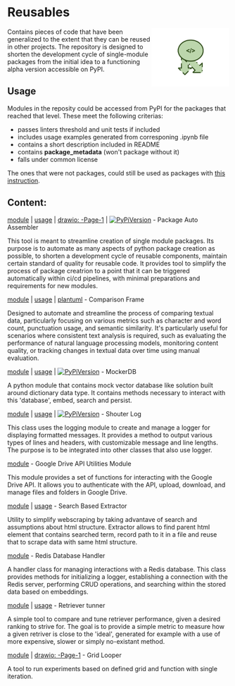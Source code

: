 # Reusables

<a><img src="https://github.com/Kiril-Mordan/reusables/blob/main/docs/reuse_logo.png" width="35%" height="35%" align="right" /></a>

Contains pieces of code that have been generalized to the extent that they can be reused in other projects. The repository is designed to shorten the development cycle of single-module packages from the initial idea to a functioning alpha version accessible on PyPI.

## Usage

Modules in the reposity could be accessed from PyPI for the packages that reached that level. These meet the following criterias:

- passes linters threshold and unit tests if included
- includes usage examples generated from corresponing .ipynb file
- contains a short description included in README
- contains __package_metadata__ (won't package without it)
- falls under common license

The ones that were not packages, could still be used as packages with [this instruction](https://github.com/Kiril-Mordan/reusables/blob/main/docs/module_from_raw_file.md).

## Content:
 
[module](python_modules/package_auto_assembler.py) | [usage](docs/package_auto_assembler.md) | [drawio: -Page-1](docs/package_auto_assembler-Page-1.png) | [![PyPiVersion](https://img.shields.io/pypi/v/package-auto-assembler)](https://pypi.org/project/package-auto-assembler/) - Package Auto Assembler

This tool is meant to streamline creation of single module packages.
Its purpose is to automate as many aspects of python package creation as possible,
to shorten a development cycle of reusable components, maintain certain standard of quality
for reusable code. It provides tool to simplify the process of package creatrion
to a point that it can be triggered automatically within ci/cd pipelines,
with minimal preparations and requirements for new modules.

[module](python_modules/comparisonframe.py) | [usage](docs/comparisonframe.md) | [plantuml](docs/comparisonframe_plantuml.png) - Comparison Frame

Designed to automate and streamline the process of comparing textual data, particularly focusing on various metrics
such as character and word count, punctuation usage, and semantic similarity.
It's particularly useful for scenarios where consistent text analysis is required,
such as evaluating the performance of natural language processing models, monitoring content quality,
or tracking changes in textual data over time using manual evaluation.

[module](python_modules/mocker_db.py) | [usage](docs/mocker_db.md) | [![PyPiVersion](https://img.shields.io/pypi/v/mocker-db)](https://pypi.org/project/mocker-db/) - MockerDB

A python module that contains mock vector database like solution built around
dictionary data type. It contains methods necessary to interact with this 'database',
embed, search and persist.

[module](python_modules/shouterlog.py) | [usage](docs/shouterlog.md) | [![PyPiVersion](https://img.shields.io/pypi/v/shouterlog)](https://pypi.org/project/shouterlog/) - Shouter Log

This class uses the logging module to create and manage a logger for displaying formatted messages.
It provides a method to output various types of lines and headers, with customizable message and line lengths.
The purpose is to be integrated into other classes that also use logger.

[module](python_modules/google_drive_support.py) - Google Drive API Utilities Module

This module provides a set of functions for interacting with the Google Drive API.
It allows you to authenticate with the API, upload, download, and manage files and folders in Google Drive.

[module](python_modules/search_based_extractor.py) | [usage](docs/search_based_extractor.md) - Search Based Extractor

Utility to simplify webscraping by taking advantave of search and assumptions about html structure.
Extractor allows to find parent html element that contains searched term, record path to it in a file
and reuse that to scrape data with same html structure.

[module](python_modules/redis_database_handler.py) - Redis Database Handler

A handler class for managing interactions with a Redis database. This class provides methods for initializing a logger,
establishing a connection with the Redis server, performing CRUD operations, and searching within the stored data based on embeddings.

[module](python_modules/retriever_tunner.py) | [usage](docs/retriever_tunner.md) - Retriever tunner

A simple tool to compare and tune retriever performance, given a desired ranking to strive for.
The goal is to provide a simple metric to measure how a given retriver is close to the 'ideal', generated for example
with a use of more expensive, slower or simply no-existant method.

[module](python_modules/gridlooper.py) | [drawio: -Page-1](docs/gridlooper-Page-1.png) - Grid Looper

A tool to run experiments based on defined grid and function with single iteration.


